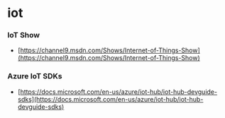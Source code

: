 # iot

### IoT Show
* [https://channel9.msdn.com/Shows/Internet-of-Things-Show](https://channel9.msdn.com/Shows/Internet-of-Things-Show)

### Azure IoT SDKs
* [https://docs.microsoft.com/en-us/azure/iot-hub/iot-hub-devguide-sdks](https://docs.microsoft.com/en-us/azure/iot-hub/iot-hub-devguide-sdks)
